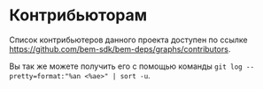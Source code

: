 Контрибьюторам
==============

Список контрибьютеров данного проекта доступен по ссылке https://github.com/bem-sdk/bem-deps/graphs/contributors.

Вы так же можете получить его с помощью команды `git log --pretty=format:"%an <%ae>" | sort -u`.
